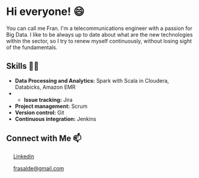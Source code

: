 # Hi everyone! :smile:
You can call me Fran. I'm a telecommunications engineer with a passion for Big Data.
I like to be always up to date about what are the new technologies within the sector, so I try to renew myself continuously, without losing sight of the fundamentals.

## Skills :muscle::muscle:
- **Data Processing and Analytics:** Spark with Scala in Cloudera, Databicks, Amazon EMR
- - **Issue tracking:** Jira
- **Project management:** Scrum
- **Version control:** Git
- **Continuous integration:** Jenkins

## Connect with Me :mailbox:

<img src="https://user-images.githubusercontent.com/51086411/210237074-49af3d25-0ac6-416e-a696-f8ceaa165489.png" width="15"/>  [Linkedin](https://www.linkedin.com/in/francisco-javier-salvado-de-la-llave-8660b9131/) 

<img src="https://user-images.githubusercontent.com/51086411/210237807-f6c86fcd-4aef-42dc-902e-5953b0fe4327.png" width="15"/> frasalde@gmail.com

